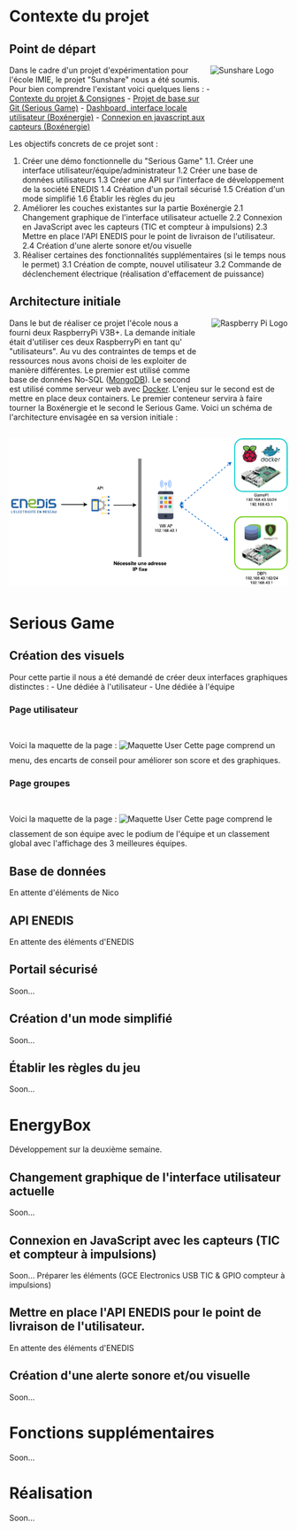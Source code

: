
# Contexte du projet

## Point de départ

<img src="https://www.monprojetpourlaplanete.gouv.fr/media/cache/default_profile/default/0001/01/3b76a871f1976cf21fcdfb9b4dea828ce98c1828.png" alt="Sunshare Logo" align="right" style="margin-right: 25px" height=130></a>
Dans le cadre d'un projet d'expérimentation pour l'école IMIE, le projet "Sunshare" nous a été soumis.
Pour bien comprendre l'existant voici quelques liens :
	- [Contexte du projet & Consignes](http://imie.sunshare.fr/)
	- [Projet de base sur Git (Serious Game)](https://github.com/sunsharebox)
	- [Dashboard, interface locale utilisateur (Boxénergie)](https://github.com/sunsharebox/sunshare-APP)
	- [Connexion en javascript aux capteurs (Boxénergie)](https://github.com/sunsharebox/sunshare-API)

Les objectifs concrets de ce projet sont :
1. Créer une démo fonctionnelle du "Serious Game"
1.1. Créer une interface utilisateur/équipe/administrateur
1.2 Créer une base de données utilisateurs
1.3 Créer une API sur l'interface de développement de la société ENEDIS
1.4 Création d'un portail sécurisé
1.5 Création d'un mode simplifié
1.6 Établir les règles du jeu
2. Améliorer les couches existantes sur la partie Boxénergie
2.1 Changement graphique de l'interface utilisateur actuelle
2.2 Connexion en JavaScript avec les capteurs (TIC et compteur à impulsions)
2.3 Mettre en place l'API ENEDIS pour le point de livraison de l'utilisateur.
2.4 Création d'une alerte sonore et/ou visuelle
3. Réaliser certaines des fonctionnalités supplémentaires (si le temps nous le permet)
3.1 Création de compte, nouvel utilisateur
3.2 Commande de déclenchement électrique (réalisation d'effacement de puissance)

## Architecture initiale

<a href="https://www.raspberrypi.org"><img src="https://www.raspberrypi.org/wp-content/uploads/2012/03/raspberry-pi-logo.png" alt="Raspberry Pi Logo" align="right" style="margin-left: 25px; margin-bottom: 10px" height=100></a>

Dans le but de réaliser ce projet l'école nous a fourni deux RaspberryPi V3B+. La demande initiale était d'utiliser ces deux RaspberryPi en tant qu' "utilisateurs". Au vu des contraintes de temps et de ressources nous avons choisi de les exploiter de manière différentes. Le premier est utilisé comme base de données No-SQL ([MongoDB](https://www.mongodb.com/)). Le second est utilisé comme serveur web avec [Docker](https://www.docker.com/). L'enjeu sur le second est de mettre en place deux containers. Le premier conteneur servira à faire tourner la Boxénergie et le second le Serious Game.
Voici un schéma de l'architecture envisagée en sa version initiale :
<img src="https://raw.githubusercontent.com/MaximeNico/SunShare/master/ArchitectureV0.png" alt="ArchitectureV0" align="center" style="margin-bottom: 10px; margin-top: 30px">

# Serious Game

## Création des visuels
Pour cette partie il nous a été demandé de créer deux interfaces graphiques distinctes :
	- Une dédiée à l'utilisateur
	- Une dédiée à l'équipe
### Page  utilisateur
Voici la maquette de la page :
<img src="https://raw.githubusercontent.com/MaximeNico/SunShare/develop/ressource/Web%201920%20%E2%80%93%20Interface%20utilisateur%20(Dashboard).png" alt="Maquette User" style="margin-bottom: 10px; margin-top: 30px" height = 500>
Cette page comprend un menu, des encarts de conseil pour améliorer son score et des graphiques.

### Page groupes
Voici la maquette de la page :
<img src="https://raw.githubusercontent.com/MaximeNico/SunShare/develop/ressource/Web%201920%20%E2%80%93%20Interface%20utilisateur%20(TeamBoard).png" alt="Maquette User" style="margin-bottom: 10px; margin-top: 30px" height = 500>
Cette page comprend le classement de son équipe avec le podium de l'équipe et un classement global avec l'affichage des 3 meilleures équipes.

## Base de données

En attente d'éléments de Nico

## API ENEDIS

En attente des éléments d'ENEDIS

## Portail sécurisé

Soon...

## Création d'un mode simplifié

Soon...

## Établir les règles du jeu

Soon...

# EnergyBox

Développement sur la deuxième semaine.

## Changement graphique de l'interface utilisateur actuelle

Soon...

## Connexion en JavaScript avec les capteurs (TIC et compteur à impulsions)

Soon...
Préparer les éléments (GCE Electronics USB TIC & GPIO compteur à impulsions)

## Mettre en place l'API ENEDIS pour le point de livraison de l'utilisateur.

En attente des éléments d'ENEDIS

## Création d'une alerte sonore et/ou visuelle

Soon...

# Fonctions supplémentaires

Soon...

# Réalisation

Soon...
